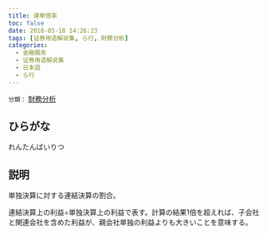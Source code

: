 ```yaml
---
title: 連単倍率
toc: false
date: 2018-05-18 14:26:23
tags: [证券用语解说集, ら行, 財務分析]
categories:
  - 金融服务
  - 证券用语解说集
  - 日本語
  - ら行
---
```


`分類：` [財務分析](/tags/財務分析/)

## ひらがな

れんたんばいりつ

## 説明

単独決算に対する連結決算の割合。

連結決算上の利益÷単独決算上の利益で表す。計算の結果1倍を超えれば、子会社と関連会社を含めた利益が、親会社単独の利益よりも大きいことを意味する。
